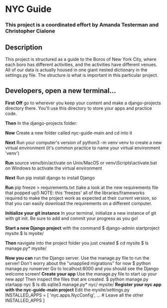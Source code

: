 # NYC Guide

### This project is a coordinated effort by Amanda Testerman and Christopher Cialone

## Description
This project is structured as a guide to the Boros of New York City, where each boro has different activities, and the activities have different venues. All of our data is actually housed in one giant nested dictionary in the settings.py file. The structure is what is important in this particular project.

## Developers, open a new terminal...

**First Off** go to wherever you keep your content and make a django-projects directory there. You'll use this directory to store your apps and practice code.

**Then** In the django-projects folder:

**Now** Create a new folder called nyc-guide-main and cd into it

**Next** Run your computer's version of python3 -m venv venv to create a new virtual environment (it's common practice to name your virtual environment 'venv')

**Run** source venv/bin/activate on Unix/MacOS or venv\Scripts\activate.bat on Windows to activate the virtual environment

**Next** Run pip install django to install Django

**Run** pip freeze > requirements.txt (take a look at the new requirements file that popped up!) NOTE: this 'freezes' all of the libraries/frameworks required to make the project work as expected at their current version, so that you can easily download the requirements on a different computer.

**Initialize your git instance** In your terminal, initialize a new instance of git with git init. Be sure to add and commit your progress as you go!

**Start a new Django project** with the command $ django-admin startproject mysite
$ ls
mysite/

**Then** navigate into the project folder you just created
$ cd mysite
$ ls
manage.py*  mysite/

**Now you can** run the Django server. Use the manage.py file to run the server! Don't worry about the "unapplied migrations" for now
$ python manage.py runserver
Go to localhost:8000 and you should see the Django welcome screen!
**Create your app** Use the manage.py file to start up your new app! Then inspect the files that are created.
$ python manage.py startapp nyc
$ ls
db.sqlite3  manage.py*  nyc/ mysite/
**Register your nyc app with the nyc-guide-main project**
Edit the mysite/settings.py 
INSTALLED_APPS = [
    'nyc.apps.NycConfig',
    ... # Leave all the other INSTALLED_APPS
]

